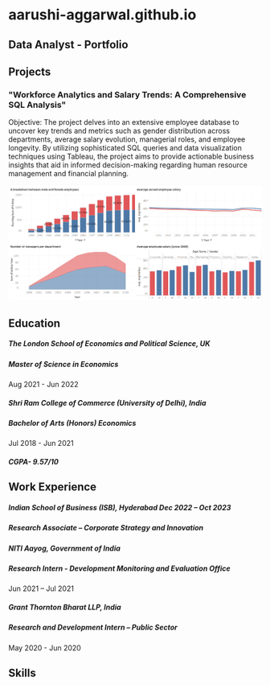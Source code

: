 # aarushi-aggarwal.github.io
## Data Analyst - Portfolio
## Projects
### "Workforce Analytics and Salary Trends: A Comprehensive SQL Analysis"
Objective:
The project delves into an extensive employee database to uncover key trends and metrics such as gender distribution across departments, average salary evolution, managerial roles, and employee longevity. By utilizing sophisticated SQL queries and data visualization techniques using Tableau, the project aims to provide actionable business insights that aid in informed decision-making regarding human resource management and financial planning.

![Dashboard of Workforce Analytics and Salary Trends](/Dashboard_T.png)

## Education
##### The London School of Economics and Political Science, UK 	
##### Master of Science in Economics
Aug 2021 - Jun 2022

##### Shri Ram College of Commerce (University of Delhi), India 	
##### Bachelor of Arts (Honors) Economics
Jul 2018 - Jun 2021
##### CGPA- 9.57/10

## Work Experience
##### Indian School of Business (ISB), Hyderabad 	Dec 2022 – Oct 2023
##### Research Associate – Corporate Strategy and Innovation

##### NITI Aayog, Government of India 
##### Research Intern - Development Monitoring and Evaluation Office	
Jun 2021 – Jul 2021

##### Grant Thornton Bharat LLP, India 	
##### Research and Development Intern – Public Sector	
May 2020 - Jun 2020

## Skills
